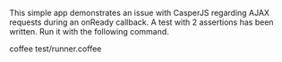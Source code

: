 This simple app demonstrates an issue with CasperJS regarding AJAX requests
during an onReady callback. A test with 2 assertions has been written. Run it
with the following command.

coffee test/runner.coffee
